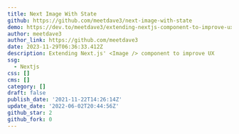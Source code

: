 ```yaml
---
title: Next Image With State
github: https://github.com/meetdave3/next-image-with-state
demo: https://dev.to/meetdave3/extending-nextjs-component-to-improve-ux-415j
author: meetdave3
author_link: https://github.com/meetdave3
date: 2023-11-29T06:36:33.412Z
description: Extending Next.js' <Image /> component to improve UX
ssg:
  - Nextjs
css: []
cms: []
category: []
draft: false
publish_date: '2021-11-22T14:26:14Z'
update_date: '2022-06-02T20:44:56Z'
github_star: 2
github_fork: 0
---
```


